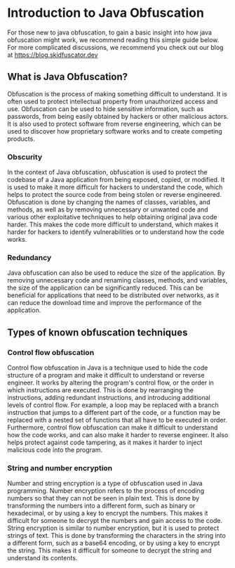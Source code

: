 # Introduction to Java Obfuscation

For those new to java obfuscation, to gain a basic insight into how java obfuscation might work, we recommend reading this simple guide below. For more complicated discussions, we recommend you check out our blog at https://blog.skidfuscator.dev 

## What is Java Obfuscation?
Obfuscation is the process of making something difficult to understand. It is often used to protect intellectual property from unauthorized access and use. Obfuscation can be used to hide sensitive information, such as passwords, from being easily obtained by hackers or other malicious actors. It is also used to protect software from reverse engineering, which can be used to discover how proprietary software works and to create competing products.

### Obscurity
In the context of Java obfuscation, obfuscation is used to protect the codebase of a Java application from being exposed, copied, or modified. It is used to make it more difficult for hackers to understand the code, which helps to protect the source code from being stolen or reverse engineered. Obfuscation is done by changing the names of classes, variables, and methods, as well as by removing unnecessary or unwanted code and various other exploitative techniques to help obtaining original java code harder. This makes the code more difficult to understand, which makes it harder for hackers to identify vulnerabilities or to understand how the code works. 

### Redundancy
Java obfuscation can also be used to reduce the size of the application. By removing unnecessary code and renaming classes, methods, and variables, the size of the application can be significantly reduced. This can be beneficial for applications that need to be distributed over networks, as it can reduce the download time and improve the performance of the application. 

## Types of known obfuscation techniques

### Control flow obfuscation
Control flow obfuscation in Java is a technique used to hide the code structure of a program and make it difficult to understand or reverse engineer. It works by altering the program's control flow, or the order in which instructions are executed. This is done by rearranging the instructions, adding redundant instructions, and introducing additional levels of control flow. For example, a loop may be replaced with a branch instruction that jumps to a different part of the code, or a function may be replaced with a nested set of functions that all have to be executed in order. Furthermore, control flow obfuscation can make it difficult to understand how the code works, and can also make it harder to reverse engineer. It also helps protect against code tampering, as it makes it harder to inject malicious code into the program.

### String and number encryption
Number and string encryption is a type of obfuscation used in Java programming. Number encryption refers to the process of encoding numbers so that they can not be seen in plain text. This is done by transforming the numbers into a different form, such as binary or hexadecimal, or by using a key to encrypt the numbers. This makes it difficult for someone to decrypt the numbers and gain access to the code. String encryption is similar to number encryption, but it is used to protect strings of text. This is done by transforming the characters in the string into a different form, such as a base64 encoding, or by using a key to encrypt the string. This makes it difficult for someone to decrypt the string and understand its contents.


